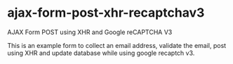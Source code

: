 # ajax-form-post-xhr-recaptchav3
AJAX Form POST using XHR and Google reCAPTCHA V3

This is an example form to collect an email address, validate the email, post using XHR and update database while using google recaptch v3.  
